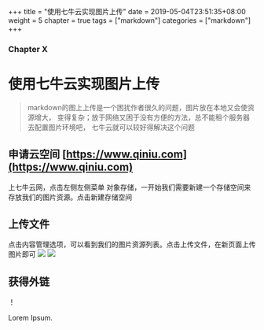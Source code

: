 +++
title = "使用七牛云实现图片上传"
date = 2019-05-04T23:51:35+08:00
weight = 5
chapter = true
tags =  ["markdown"]
categories =  ["markdown"]
+++

### Chapter X

# 使用七牛云实现图片上传
> markdown的图上上传是一个困扰作者很久的问题，图片放在本地又会使资源增大，
变得复杂；放于网络又困于没有方便的方法，总不能租个服务器去配置图片环境吧，
七牛云就可以较好得解决这个问题
## 申请云空间 [https://www.qiniu.com](https://www.qiniu.com)
上七牛云网，点击左侧左侧菜单 对象存储，一开始我们需要新建一个存储空间来存放我们的图片资源。点击新建存储空间

## 上传文件
点击内容管理选项，可以看到我们的图片资源列表。点击上传文件，在新页面上传图片即可
![](http://pqzllubto.bkt.clouddn.com/TIM%E6%88%AA%E5%9B%BE20190505000343.png)
![](http://pqzllubto.bkt.clouddn.com/TIM%E6%88%AA%E5%9B%BE20190505000155.png)
## 获得外链
！[](http://pqzllubto.bkt.clouddn.com/TIM%E6%88%AA%E5%9B%BE20190505000155.png)

Lorem Ipsum.